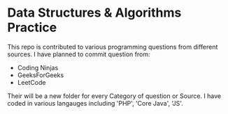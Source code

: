 # Data Structures & Algorithms Practice

This repo is contributed to various programming questions from different sources.
I have planned to commit question from:
  - Coding Ninjas
  - GeeksForGeeks
  - LeetCode

Their will be a new folder for every Category of question or Source.
I have coded in various langauges including 'PHP', 'Core Java', 'JS'.
